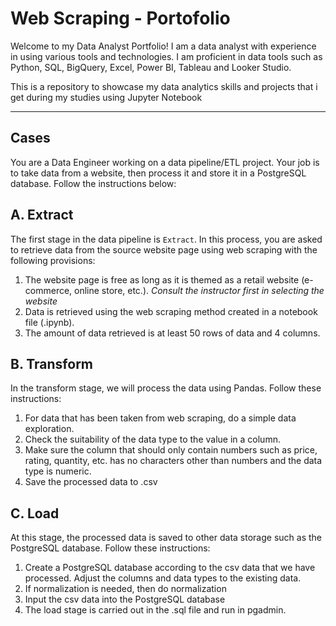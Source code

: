 # Web Scraping - Portofolio

Welcome to my Data Analyst Portfolio! I am a data analyst with experience in using various tools and technologies. I am proficient in data tools such as Python, SQL, BigQuery, Excel, Power BI, Tableau and Looker Studio.

This is a repository to showcase my data analytics skills and projects that i get during my studies using Jupyter Notebook

---

## Cases
You are a Data Engineer working on a data pipeline/ETL project. Your job is to take data from a website, then process it and store it in a PostgreSQL database. Follow the instructions below:

## A. Extract
The first stage in the data pipeline is `Extract`. In this process, you are asked to retrieve data from the source website page using web scraping with the following provisions:
1. The website page is free as long as it is themed as a retail website (e-commerce, online store, etc.). *Consult the instructor first in selecting the website*
2. Data is retrieved using the web scraping method created in a notebook file (.ipynb).
3. The amount of data retrieved is at least 50 rows of data and 4 columns.

## B. Transform
In the transform stage, we will process the data using Pandas. Follow these instructions:
1. For data that has been taken from web scraping, do a simple data exploration.
2. Check the suitability of the data type to the value in a column.
3. Make sure the column that should only contain numbers such as price, rating, quantity, etc. has no characters other than numbers and the data type is numeric.
4. Save the processed data to .csv

## C. Load
At this stage, the processed data is saved to other data storage such as the PostgreSQL database. Follow these instructions:
1. Create a PostgreSQL database according to the csv data that we have processed. Adjust the columns and data types to the existing data.
2. If normalization is needed, then do normalization
3. Input the csv data into the PostgreSQL database
4. The load stage is carried out in the .sql file and run in pgadmin.

